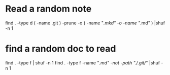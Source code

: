 # Read a random note
find . -type d \( -name .git  \) -prune -o \( -name "*.mkd" -o -name "*.md" \) |shuf -n 1

# find a random doc to read
find . -type f | shuf -n 1
find . -type f -name "*.md" -not -path "./.git/*" |shuf -n 1
